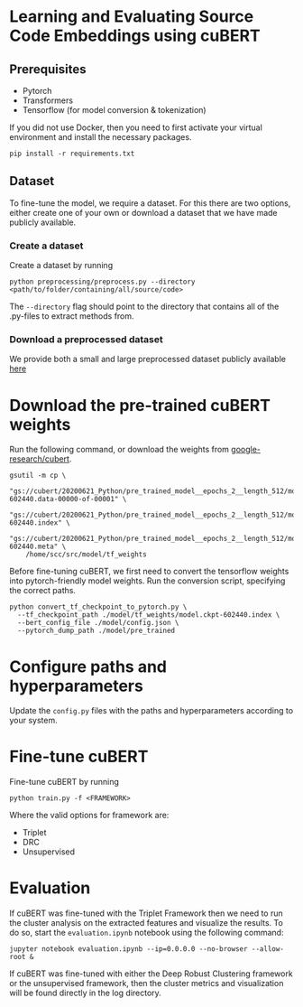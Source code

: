 # Learning and Evaluating Source Code Embeddings using cuBERT

## Prerequisites

- Pytorch
- Transformers
- Tensorflow (for model conversion & tokenization)


If you did not use Docker, then you need to first activate your virtual environment and install the necessary packages.
```
pip install -r requirements.txt
```

## Dataset
To fine-tune the model, we require a dataset. For this there are two options, either create one of your own or download a dataset that we have made publicly available.

### Create a dataset
Create a dataset by running
```
python preprocessing/preprocess.py --directory <path/to/folder/containing/all/source/code>
```
The `--directory` flag should point to the directory that contains all of the .py-files to extract methods from.

### Download a preprocessed dataset
We provide both a small and large preprocessed dataset publicly available [here](https://www.dropbox.com/sh/1suwjvbtko9omrb/AADsjSx9gwk9jKJiisXO57Kva?dl=0)

# Download the pre-trained cuBERT weights
Run the following command, or download the weights from [google-research/cubert](https://github.com/google-research/google-research/tree/master/cubert).

```
gsutil -m cp \
    "gs://cubert/20200621_Python/pre_trained_model__epochs_2__length_512/model.ckpt-602440.data-00000-of-00001" \
    "gs://cubert/20200621_Python/pre_trained_model__epochs_2__length_512/model.ckpt-602440.index" \
    "gs://cubert/20200621_Python/pre_trained_model__epochs_2__length_512/model.ckpt-602440.meta" \
    /home/scc/src/model/tf_weights
```

Before fine-tuning cuBERT, we first need to convert the tensorflow weights into pytorch-friendly model weights.
Run the conversion script, specifying the correct paths.

```
python convert_tf_checkpoint_to_pytorch.py \
  --tf_checkpoint_path ./model/tf_weights/model.ckpt-602440.index \
  --bert_config_file ./model/config.json \
  --pytorch_dump_path ./model/pre_trained
```

# Configure paths and hyperparameters
Update the `config.py` files with the paths and hyperparameters according to your system.

# Fine-tune cuBERT

Fine-tune cuBERT by running
```
python train.py -f <FRAMEWORK>
```

Where the valid options for framework are:
- Triplet
- DRC
- Unsupervised

# Evaluation
If cuBERT was fine-tuned with the Triplet Framework then we need to run the cluster analysis on the extracted features and visualize the results.
To do so, start the `evaluation.ipynb` notebook using the following command:

```
jupyter notebook evaluation.ipynb --ip=0.0.0.0 --no-browser --allow-root &
```

If cuBERT was fine-tuned with either the Deep Robust Clustering framework or the unsupervised framework, then the cluster metrics and visualization will be found directly in the log directory.
